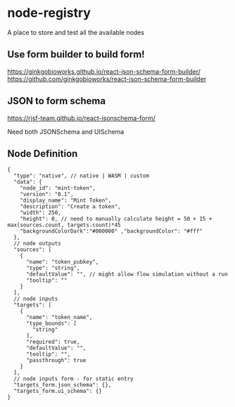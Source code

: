 # node-registry

A place to store and test all the available nodes

## Use form builder to build form!

https://ginkgobioworks.github.io/react-json-schema-form-builder/
https://github.com/ginkgobioworks/react-json-schema-form-builder

## JSON to form schema

https://rjsf-team.github.io/react-jsonschema-form/

Need both JSONSchema and UISchema

## Node Definition

```
{
  "type": "native", // native | WASM | custom
  "data": {
    "node_id": "mint-token",
    "version": "0.1",
    "display_name": "Mint Token",
    "description": "Create a token",
    "width": 250,
    "height": 0, // need to manually calculate height = 50 + 15 + max(sources.count, targets.count)*45
    "backgroundColorDark":"#000000" ,"backgroundColor": "#fff"
  },
  // node outputs
  "sources": [
    {
      "name": "token_pubkey",
      "type": "string",
      "defaultValue": "", // might allow flow simulation without a run
      "tooltip": ""
    }
  ],
  // node inputs
  "targets": [
    {
      "name": "token_name",
      "type_bounds": [
        "string"
      ],
      "required": true,
      "defaultValue": "",
      "tooltip": "",
      "passthrough": true
    }
  ],
  // node inputs form - for static entry
  "targets_form.json_schema": {},
  "targets_form.ui_schema": {}
}
```
